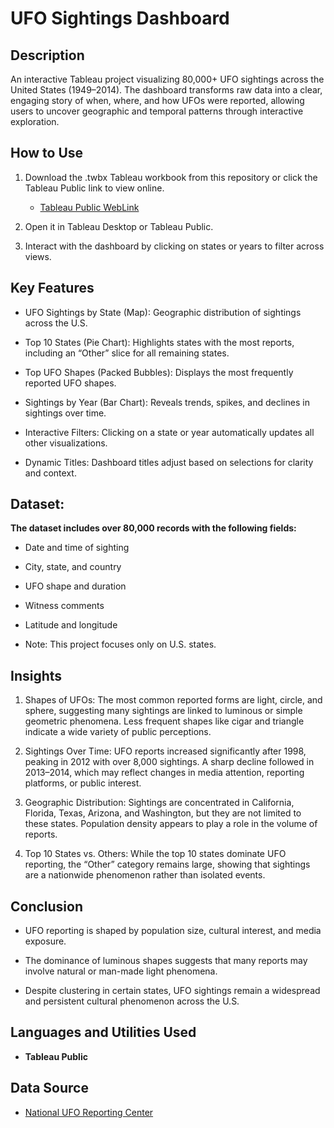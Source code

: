 <h1>UFO Sightings Dashboard</h1>



<h2>Description</h2>
An interactive Tableau project visualizing 80,000+ UFO sightings across the United States (1949–2014). The dashboard transforms raw data into a clear, engaging story of when, where, and how UFOs were reported, allowing users to uncover geographic and temporal patterns through interactive exploration.
<h2>How to Use</h2>

1. Download the .twbx Tableau workbook from this repository or click the Tableau Public link to view online.
   - [Tableau Public WebLink](https://public.tableau.com/app/profile/ajin.paija/viz/UnitedStatesUFOdata/Dashboard1)

3. Open it in Tableau Desktop or Tableau Public.

4. Interact with the dashboard by clicking on states or years to filter across views.

<h2>Key Features</h2>

- UFO Sightings by State (Map): Geographic distribution of sightings across the U.S.

- Top 10 States (Pie Chart): Highlights states with the most reports, including an “Other” slice for all remaining states.

- Top UFO Shapes (Packed Bubbles): Displays the most frequently reported UFO shapes.

- Sightings by Year (Bar Chart): Reveals trends, spikes, and declines in sightings over time.

- Interactive Filters: Clicking on a state or year automatically updates all other visualizations.

- Dynamic Titles: Dashboard titles adjust based on selections for clarity and context.


<h2>Dataset:</h2>

 <b> The dataset includes over 80,000 records with the following fields: </b>
 
- Date and time of sighting

- City, state, and country

- UFO shape and duration
  
- Witness comments

- Latitude and longitude

- Note: This project focuses only on U.S. states.

<h2>Insights</h2>

1. Shapes of UFOs: The most common reported forms are light, circle, and sphere, suggesting many sightings are linked to luminous or simple geometric phenomena. Less frequent shapes like cigar and triangle indicate a wide variety of public perceptions.

2. Sightings Over Time: UFO reports increased significantly after 1998, peaking in 2012 with over 8,000 sightings. A sharp decline followed in 2013–2014, which may reflect changes in media attention, reporting platforms, or public interest.

3. Geographic Distribution: Sightings are concentrated in California, Florida, Texas, Arizona, and Washington, but they are not limited to these states. Population density appears to play a role in the volume of reports.

4. Top 10 States vs. Others: While the top 10 states dominate UFO reporting, the “Other” category remains large, showing that sightings are a nationwide phenomenon rather than isolated events.

<h2>Conclusion</h2>

- UFO reporting is shaped by population size, cultural interest, and media exposure.

- The dominance of luminous shapes suggests that many reports may involve natural or man-made light phenomena.

- Despite clustering in certain states, UFO sightings remain a widespread and persistent cultural phenomenon across the U.S.


<h2>Languages and Utilities Used</h2>

- <b>Tableau Public </b>

<h2>Data Source</h2>

 - [National UFO Reporting Center](https://www.kaggle.com/datasets/NUFORC/ufo-sightings/data)

